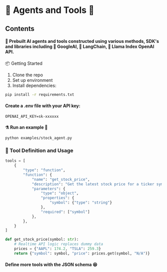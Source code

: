 #  🤖 Agents and Tools 🧰

## Contents 

#### 🗿 Prebuilt AI agents and tools constructed using various methods, SDK's and libraries including 🥽 GoogleAI, 🔗 LangChain, 🦙 Llama Index OpenAI API.

📦 Getting Started

1. Clone the repo
2. Set up environment
3. Install dependencies:

```bash
pip install -r requirements.txt
```
#### Create a .env file with your API key:
```
OPENAI_API_KEY=sk-xxxxxx
```
#### ⚗️ Run an example 🦙
```
python examples/stock_agent.py
```

### 🧰 Tool Definition and Usage 
```python
tools = [
    {
        "type": "function",
        "function": {
            "name": "get_stock_price",
            "description": "Get the latest stock price for a ticker symbol.",
            "parameters": {
                "type": "object",
                "properties": {
                    "symbol": {"type": "string"}
                },
                "required": ["symbol"]
            },
        },
    }
]

def get_stock_price(symbol: str):
    # Realtime API logic replaces dummy data
    prices = {"AAPL": 174.2, "TSLA": 259.3}
    return {"symbol": symbol, "price": prices.get(symbol, "N/A")}

```

#### Define more tools with the JSON schema 😆
